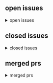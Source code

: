 <h2>open issues</h2>
<details>
<summary>open issues</summary>
<table>
<tr><td><b><a href="md/2025-04-11.46.issue.open.md" title="Teuterekordz.GlenGang.PTK.German.Hiphop&#10;&#10;    magnet:?xt=urn:btih:1611b5b9662a43bb76015600d8a03dd0dfe776da&dn=Teuterekordz.GlenGang.PTK.German.Hiphop&xl=391291187&tr=udp%3A%2F%2F45.9.60.30%3A6969%2Fann&#10;">musik: Teuterekordz, GlenGang, PTK</a></b><br>#46 opened on 2025-04-11 18:10 by milahu</td></tr>
<tr><td><b><a href="md/2025-04-11.45.issue.open.md" title="    magnet:?xt=urn:btih:e8ef30a8275c4a7b2b0e19622c48631cd0d77c36&dn=Mission.Impossible.1996.German.800p.microHD.x264-RAIST&xl=2068672261&tr=udp%3A%2F%2F45.9.60.30%3A6969%2Fannounce&tr=udp%3A%2F%2F142.&#10;">filme: Mission Impossible (1996)</a></b><br>#45 opened on 2025-04-11 17:01 by milahu</td></tr>
<tr><td><b><a href="md/2025-04-11.44.issue.open.md" title="    magnet:?xt=urn:btih:1650cd24f21462d0014d63cbe2fb5f0fd308ac3c&dn=Mr.Inbetween.S01.German.5.1.AC3D.DL.720p.WEB.h264-HDSource&xl=3648875218&tr=udp%3A%2F%2F45.9.60.30%3A6969%2Fannounce&tr=udp%3A%2F%2F&#10;">serie: Mr. Inbetween (2018)</a></b><br>#44 opened on 2025-04-11 11:41 by milahu</td></tr>
<tr><td><b><a href="md/2025-04-01.43.issue.open.md" title="The.Big.Lebowski.1998.German.1040p.microHD.x264-RAIST&#10;&#10;#27&#10;&#10;9khz&#10;&#10;[Image]&#10;&#10;todo pyload&#10;&#10;preview downloading movies&#10;&#10;similar to&#10;https://github.com/distribyted/distribyted&#10;https://github.com/nwaples/rar&#10;">schlechte audioqualität</a></b><br>#43 opened on 2025-04-01 12:43 by milahu &#x1f4ac; 1</td></tr>
<tr><td><b><a href="md/2025-03-31.42.issue.open.md" title="Harry.Potter.Movie.Collection.German.microHD.x264-RAIST&#10;&#10;    magnet:?xt=urn:btih:bb893cc581e0e64219a59079204571a24d195539&dn=Harry.Potter.Movie.Collection.German.microHD.x264-RAIST&xl=22671464022&tr=u&#10;">filme: Harry Potter (2001)</a></b><br>#42 opened on 2025-03-31 14:03 by milahu</td></tr>
<tr><td><b><a href="md/2025-03-30.41.issue.open.md" title="    magnet:?xt=urn:btih:dcbf03953799d35fc686541437e28467aa5d4bf2&dn=Animatrix.2003.German.800p.microHD.x264-RAIST&xl=2062904202&tr=udp%3A%2F%2F45.9.60.30%3A6969%2Fannounce&tr=udp%3A%2F%2F142.132.183.1&#10;">filme: The Matrix (1999)</a></b><br>#41 opened on 2025-03-30 13:36 by milahu</td></tr>
<tr><td><b><a href="md/2025-03-30.40.issue.open.md" title="aka: the brothers grimsby (2016)&#10;&#10;Der.Spion.und.sein.Bruder.2016.German.800p.microHD.x264-RAIST&#10;&#10;    magnet:?xt=urn:btih:4205f0be413637a4ae73f5dd2a44d818f6dc3d9a&dn=Der.Spion.und.sein.Bruder.2016.Germ&#10;">film: Der Spion und sein Bruder (2016)</a></b><br>#40 opened on 2025-03-30 13:35 by milahu</td></tr>
<tr><td><b><a href="md/2025-03-30.39.issue.open.md" title="continue #1&#10;&#10;todo: format magnet links, add to git&#10;&#10;source: byte.to&#10;&#10;    magnet:?xt=urn:btih:7a31429c4ec961642d6a4a36c1d5ab3fb16b1422&dn=12.Monkeys.1995.German.1080p.microHD.x264-RAIST&xl=2440594901&t&#10;">tempseeds 2</a></b><br>#39 opened on 2025-03-30 12:27 by milahu &#x1f4ac; 1</td></tr>
<tr><td><b><a href="md/2025-03-30.38.issue.open.md" title="Orange.is.the.new.Black.Staffel.1.2013.German.microHD.x264-RAIST&#10;&#10;    magnet:?xt=urn:btih:6a6fb191e972805a41f7761ced01f84c550386ce&dn=Orange.is.the.new.Black.Staffel.1.2013.German.microHD.x264-RAIST&x&#10;">serie: Orange is the new Black (2013)</a></b><br>#38 opened on 2025-03-30 11:40 by milahu</td></tr>
<tr><td><b><a href="md/2025-03-30.37.issue.open.md" title="From-Dusk.till.Dawn.Staffel.1.2014.German.microHD.x264-RAIST&#10;&#10;    magnet:?xt=urn:btih:abbe80eed09482dbeb6e4e27ba6452f29c69e8af&dn=From-Dusk.till.Dawn.Staffel.1.2014.German.microHD.x264-RAIST&xl=935882&#10;">serie: From Dusk till Dawn (2014)</a></b><br>#37 opened on 2025-03-30 11:32 by milahu</td></tr>
<tr><td><b><a href="md/2025-03-30.36.issue.open.md" title="Forrest.Gump.1994.German.800p.microHD.x264-RAIST&#10;&#10;    magnet:?xt=urn:btih:2dffc41f24d9f91ac15e97ab68a6e7a3ba6beda7&dn=Forrest.Gump.1994.German.800p.microHD.x264-RAIST&xl=2892147441&tr=udp%3A%2F%2F45.9&#10;">film: Forrest Gump (1994)</a></b><br>#36 opened on 2025-03-30 11:03 by milahu</td></tr>
<tr><td><b><a href="md/2025-03-29.35.issue.open.md" title="Oldboy.2003.German.800p.microHD.x264-RAIST&#10;&#10;    magnet:?xt=urn:btih:1eba6b6155a42ffa752cf54d987c88a0bdcd3ca0&dn=Oldboy.2003.German.800p.microHD.x264-RAIST&xl=2264449049&tr=udp%3A%2F%2F45.9.60.30%3A696&#10;">film: Oldboy (2003)</a></b><br>#35 opened on 2025-03-29 19:58 by milahu</td></tr>
<tr><td><b><a href="md/2025-03-29.34.issue.open.md" title="Findet.Nemo.2003.German.1080p.microHD.x264-RAIST&#10;&#10;    magnet:?xt=urn:btih:d7ef9ba3cc5e197d38d29ca59a5dba2d2e4738d7&dn=Findet.Nemo.2003.German.1080p.microHD.x264-RAIST&xl=1893845733&tr=udp%3A%2F%2F45.9&#10;">film: Findet Nemo (2003)</a></b><br>#34 opened on 2025-03-29 19:21 by milahu</td></tr>
<tr><td><b><a href="md/2025-03-29.33.issue.open.md" title="Parasite.2019.German.800p.microHD.x264-RAIST&#10;&#10;    magnet:?xt=urn:btih:e5e489a48268db16c949f0783171a86bcaee4c4e&dn=Parasite.2019.German.800p.microHD.x264-RAIST&xl=2500745714&tr=udp%3A%2F%2F45.9.60.30%3&#10;">film: Parasite (2019)</a></b><br>#33 opened on 2025-03-29 17:58 by milahu</td></tr>
<tr><td><b><a href="md/2025-03-29.32.issue.open.md" title="Kill.Bill.Vol.1.2003.German.800p.microHD.x264-RAIST&#10;&#10;    magnet:?xt=urn:btih:ee7bfaabc51e92b075b15f0ce41cc5dbd208fc41&dn=Kill.Bill.Vol.1.2003.German.800p.microHD.x264-RAIST&xl=2250172475&tr=udp%3A%2F%&#10;">filme: Kill Bill (2003)</a></b><br>#32 opened on 2025-03-29 17:36 by milahu</td></tr>
<tr><td><b><a href="md/2025-03-29.31.issue.open.md" title="Fear.and.Loathing.in.Las.Vegas.DC.1998.German.800p.microHD.x264-RAIST&#10;&#10;    magnet:?xt=urn:btih:fe62599853a2f09e5b75ddbed5a0e01e38962f46&dn=Fear.and.Loathing.in.Las.Vegas.DC.1998.German.800p.microHD.x2&#10;">film: Fear and Loathing in Las Vegas (1998)</a></b><br>#31 opened on 2025-03-29 15:04 by milahu</td></tr>
<tr><td><b><a href="md/2025-03-29.30.issue.open.md" title="Men.in.Black.Movie.Collection.German.microHD.x264-RAIST&#10;&#10;    magnet:?xt=urn:btih:32fc6203ff84ec8e41191278e9d16b199f135425&dn=Men.in.Black.1997.German.1040p.microHD.x264-RAIST&xl=1827572500&tr=udp%3A%2&#10;">filme: Men In Black (1997)</a></b><br>#30 opened on 2025-03-29 14:55 by milahu</td></tr>
<tr><td><b><a href="md/2025-03-27.29.issue.open.md" title="1 TB -> 2 TB&#10;10 GBP -> 20 GBP pro monat&#10;&#10;https://pontus.feralhosting.com/milahu/Downloads/&#10;&#10;todo&#10;alle torrent file links ändern zu magnet links&#10;&#10;------------------------------------------------------&#10;">neuer server</a></b><br>#29 opened on 2025-03-27 19:22 by milahu</td></tr>
<tr><td><b><a href="md/2025-03-22.28.issue.open.md" title="Scary.Movie.Movie.Collection.German.microHD.x264-RAIST&#10;&#10;    magnet:?xt=urn:btih:f67dd6a9525b731745eaaf019e7147fd54249c13&dn=Scary.Movie.2.2001.German.1080p.microHD.x264-RAIST&xl=1544674127&tr=udp%3A%2&#10;">filme: Scary Movie (2000)</a></b><br>#28 opened on 2025-03-22 06:05 by milahu</td></tr>
<tr><td><b><a href="md/2025-03-21.27.issue.open.md" title="The.Big.Lebowski.1998.German.1040p.microHD.x264-RAIST&#10;&#10;schlechte audioqualität: 9 khz cutoff&#10;&#10;    magnet:?xt=urn:btih:046eed31a6936d14c447f310e8c846fc30c48ff2&dn=The.Big.Lebowski.1998.German.1040p.mi&#10;">film: The Big Lebowski (1998)</a></b><br>#27 opened on 2025-03-21 19:45 by milahu</td></tr>
<tr><td><b><a href="md/2025-03-21.26.issue.open.md" title="39.90.2007.German.800p.microHD.x264-RAIST&#10;&#10;aka: 99 Francs&#10;&#10;    magnet:?xt=urn:btih:37752dec010e85b1ae9622ef57acec4951e0048a&dn=39.90.2007.German.800p.microHD.x264-RAIST&xl=1964058153&tr=udp%3A%2F%2F45&#10;">film: 39,90 (2007)</a></b><br>#26 opened on 2025-03-21 08:58 by milahu</td></tr>
<tr><td><b><a href="md/2025-03-21.25.issue.open.md" title="Sound.of.Freedom.2023.German.800p.microHD.x264-RAIST&#10;&#10;    magnet:?xt=urn:btih:6dd735998588504ee0b12566e642b7f7d112b74e&dn=Sound.of.Freedom.2023.German.800p.microHD.x264-RAIST&xl=2763637979&tr=udp%3A%2&#10;">film: Sound of Freedom (2023)</a></b><br>#25 opened on 2025-03-21 08:56 by milahu</td></tr>
<tr><td><b><a href="md/2025-03-21.24.issue.open.md" title="Ukvali - Rap bis aufs Blut (2018)&#10;&#10;    magnet:?xt=urn:btih:f9b42b730de8a9fff5ee13ead03eb176b5b4b4db&dn=Ukvali-Rap.bis.aufs.Blut-2018&xl=173281673&tr=udp%3A%2F%2F45.9.60.30%3A6969%2Fannounce&tr=udp%3A%&#10;">musik: Ukvali</a></b><br>#24 opened on 2025-03-21 08:53 by milahu</td></tr>
<tr><td><b><a href="md/2025-03-21.23.issue.open.md" title="Athena.2022.German.800p.microHD.x264-RAIST&#10;&#10;    magnet:?xt=urn:btih:20c8deea5b7e7b1300d174eb9834a368a5c06bcc&dn=Athena.2022.German.800p.microHD.x264-RAIST&xl=1833726684&tr=udp%3A%2F%2F45.9.60.30%3A696&#10;">film: Athena (2022)</a></b><br>#23 opened on 2025-03-21 08:51 by milahu</td></tr>
<tr><td><b><a href="md/2025-03-21.22.issue.open.md" title="    magnet:?xt=urn:btih:c9cb37ef96e625a18c07f9a4414d7fa3ffc78f52&dn=Beavis.and.Butt-Head.German.DVDRip.x264-iND&xl=3914430276&tr=udp%3A%2F%2F45.9.60.30%3A6969%2Fannounce&tr=udp%3A%2F%2F142.132.183.104&#10;">serie: Beavis and Butt-Head (1993)</a></b><br>#22 opened on 2025-03-21 08:48 by milahu</td></tr>
<tr><td><b><a href="md/2025-03-20.21.issue.open.md" title="Irreversible.2002.STRAIGHT.CUT.German.DTS.DL.1080p.BluRay.x264-VECTOR&#10;&#10;    magnet:?xt=urn:btih:e7ee2c97bcaca0a7713360f96790e3f2ee74a96d&dn=Irreversible.2002.STRAIGHT.CUT.German.DTS.DL.1080p.BluRay.x26&#10;">film: Irreversible (2002)</a></b><br>#21 opened on 2025-03-20 18:07 by milahu</td></tr>
<tr><td><b><a href="md/2025-03-20.20.issue.open.md" title="    magnet:?xt=urn:btih:61d6cf3dfe12d46f3a8669b603a310dfcd726f6f&dn=Mike.Judges.Beavis.and.Butt-Head.S01.German.DL.720p.WEB.x264-WvF&xl=5996050324&tr=udp%3A%2F%2F45.9.60.30%3A6969%2Fannounce&tr=udp%3A&#10;">serie: Mike Judge's Beavis and Butt-Head (2022)</a></b><br>#20 opened on 2025-03-20 16:54 by milahu</td></tr>
<tr><td><b><a href="md/2025-03-20.19.issue.open.md" title="    magnet:?xt=urn:btih:35e4527e85ef57be1c5f6259fab627a8062808cc&dn=American.Dad.S01.GERMAN.DL.FS.720p.WEB.H264-TSCC&xl=4128309857&tr=udp%3A%2F%2F45.9.60.30%3A6969%2Fannounce&tr=udp%3A%2F%2F142.132.18&#10;">serie: American Dad (2005)</a></b><br>#19 opened on 2025-03-20 16:19 by milahu</td></tr>
<tr><td><b><a href="md/2025-03-20.18.issue.open.md" title="    magnet:?xt=urn:btih:c6317c020e84406d93f546ab6cb5658270120e28&dn=Futurama.S00.GERMAN.AC3D.720p.WebDL.x264-w00t&xl=2050011145&tr=udp%3A%2F%2F45.9.60.30%3A6969%2Fannounce&tr=udp%3A%2F%2F142.132.183.1&#10;">serie: Futurama (1999)</a></b><br>#18 opened on 2025-03-20 09:35 by milahu</td></tr>
<tr><td><b><a href="md/2025-03-18.17.issue.open.md" title="temp seeds&#10;&#10;South.Park.S26.GERMAN.DL.720p.WEB.h264-SAUERKRAUT&#10;&#10;    magnet:?xt=urn:btih:4b8195c0f42be7f5ea594e36eda9bd488b9b968e&dn=South.Park.S26.GERMAN.DL.720p.WEB.h264-SAUERKRAUT&xl=2273368653&tr=ud&#10;">serie: South Park (1997)</a></b><br>#17 opened on 2025-03-18 06:18 by milahu</td></tr>
<tr><td><b><a href="md/2025-03-18.16.issue.open.md" title="https://www.imdb.com/de/title/tt28093628&#10;&#10;via: serienfans.org&#10;&#10;Common.Side.Effects.S01.GERMAN.DL.720P.WEB.H264-WAYNE&#10;&#10;temp seed&#10;&#10;    magnet:?xt=urn:btih:d02e871abf5adc939b6f2fd8703bc11a44603c10&dn=Com&#10;">serie: Common Side Effects (2025)</a></b><br>#16 opened on 2025-03-18 05:57 by milahu &#x1f4ac; 1</td></tr>
<tr><td><b><a href="md/2025-03-17.15.issue.open.md" title="Dopesick.S01.GERMAN.AAC.1080p.WEB.x265-w00t&#10;&#10;    magnet:?xt=urn:btih:9201e56eb614b59ccee34092af77bbc327528165&dn=Dopesick.S01.GERMAN.AAC.1080p.WEB.x265-w00t&xl=3822668277&tr=udp%3A%2F%2F45.9.60.30%3A6&#10;">serie: Dopesick (2021)</a></b><br>#15 opened on 2025-03-17 19:28 by milahu</td></tr>
<tr><td><b><a href="md/2025-03-17.14.issue.open.md" title="https://de.wikipedia.org/wiki/Squid_Game&#10;&#10;Squid.Game.Staffel.1.2021.German.microHD.x264-RAIST&#10;&#10;temp seed&#10;todo: tonspur release&#10;&#10;    magnet:?xt=urn:btih:65f02a5b35d3041bce98b1b93c86bb09f04abc72&dn=Squi&#10;">serie: Squid Game (2021)</a></b><br>#14 opened on 2025-03-17 14:56 by milahu</td></tr>
<tr><td><b><a href="md/2025-03-17.13.issue.open.md" title="Natural.Born.Killers.DC.1994.German.1080p.microHD.x264-RAIST&#10;&#10;2.4gb&#10;&#10;source:&#10;https://byte.to/category/MicroHD/Natural-Born-Killers-DC-1994-German-1080p-AC3-microHD-x264-RAIST-1218021.html&#10;&#10;    magnet:&#10;">film: Natural Born Killers (1994)</a></b><br>#13 opened on 2025-03-17 10:54 by milahu</td></tr>
<tr><td><b><a href="md/2025-03-16.12.issue.open.md" title="leider auch nur ein one hit wonder...&#10;Beatfabrik - Keine Liebe&#10;&#10;https://www.discogs.com/de/artist/284952-Beatfabrik&#10;&#10;torrents&#10;&#10;source: byte.to&#10;&#10;    magnet:?xt=urn:btih:4301a256d5e71547dab3d3a8562bb858&#10;">musik: Beatfabrik</a></b><br>#12 opened on 2025-03-16 06:39 by milahu</td></tr>
<tr><td><b><a href="md/2025-03-13.11.issue.open.md" title="ich bin im knast weil ich mein buch verteilt hab&#10;&#10;Knast für Buchverteiler&#10;&#10;------------------------------------------------------------------------&#10;&#10;[Export of Github issue for milahu/deutschetorrent&#10;">pause seit 2024-12-09</a></b><br>#11 opened on 2025-03-13 18:30 by milahu</td></tr>
<tr><td><b><a href="md/2025-02-28.9.issue.open.md" title="Beatfabrik - Keine Liebe&#10;&#10;tags: prinz pi, deutschrap&#10;&#10;milahu commented at 2025-03-05 19:02:&#10;&#10;source: byte.to&#10;&#10;https://erebus.feralhosting.com/milahu/Downloads/Beatfabrik.Blackbook.Vol.3.2003.German.Hi&#10;">musik, Beatfabrik</a></b><br>#9 opened on 2025-02-28 18:48 by milahu450 &#x1f4ac; 1</td></tr>
<tr><td><b><a href="md/2025-02-28.8.issue.open.md" title="https://de.wikipedia.org/wiki/Klaus_Kinski&#10;&#10;------------------------------------------------------------------------&#10;&#10;[Export of Github issue for milahu/deutschetorrents.]&#10;">Klaus Kinski</a></b><br>#8 opened on 2025-02-28 11:21 by milahu450</td></tr>
<tr><td><b><a href="md/2025-02-27.7.issue.open.md" title="https://de.wikipedia.org/wiki/Team_Wallraff_%E2%80%93_Reporter_undercover&#10;&#10;https://myboerse.bz/threads/team-wallraff-reporter-undercover-undercover-bei-amazon-german-doku-720p-webhd-podcast-sushi.1551&#10;">serie, Team Wallraff – Reporter undercover</a></b><br>#7 opened on 2025-02-27 10:01 by milahu450</td></tr>
<tr><td><b><a href="md/2025-02-25.6.issue.open.md" title="https://solidtorrents.to/search?q=Das+Weisse+Rauschen+2001&#10;&#10;via https://de.wikipedia.org/wiki/Substanzinduzierte_Psychose&#10;&#10;https://youtube.com/watch?v=o54QGAuWPe0&#10;&#10;https://myboerse.bz/threads/das-weis&#10;">film, Das weiße Rauschen, 2001</a></b><br>#6 opened on 2025-02-25 17:14 by milahu450 &#x1f4ac; 1</td></tr>
<tr><td><b><a href="md/2025-02-24.5.issue.open.md" title="seit 9.12.2024 bin ich im knast&#10;weil ich mein buch verteilt hab...&#10;&#10;automatisierung (#4) ist noch nicht implementiert&#10;also upload-anfragen (wunschliste)&#10;kann ich aktuell nicht bearbeiten&#10;&#10;------------&#10;">pause seit 9.12.2024</a></b><br>#5 opened on 2025-02-24 14:05 by milahu450</td></tr>
<tr><td><b><a href="md/2025-02-24.4.issue.open.md" title="der ganze upload-prozess ist so stupide&#10;dass man ihn voll automatisieren kann&#10;&#10;das limit ist dann der speicherplatz&#10;meiner seedbox bei feralhosting.com:&#10;1TB / 200MB pro audiotrack&#10;= 5000 audiotracks p&#10;">uploads automatisieren</a></b><br>#4 opened on 2025-02-24 14:04 by milahu450</td></tr>
<tr><td><b><a href="md/2025-02-22.3.issue.open.md" title="Hello,&#10;&#10;Thanks a lot for this repos, I think what you're doing do more for the German language than you think.&#10;&#10;My children are French-German bilinguals in France and streamkiste (now down) was a poss&#10;">film, all disneys, 1937-2025</a></b><br>#3 opened on 2025-02-22 13:40 by Estebastien &#x1f4ac; 7</td></tr>
<tr><td><b><a href="md/2024-09-06.1.issue.open.md" title="diese releases sind noch nicht fertig, weil ich hab zu wenig zeit ...&#10;aber der content ist wichtig genug, dass ich ihn vorübergehend seede = temporary seeds&#10;&#10;    magnet:?xt=urn:btih:4a38208adb5f2825f&#10;">tempseeds</a></b><br>#1 opened on 2024-09-06 18:03 by milahu &#x1f4ac; 2</td></tr>
</table>
</details>
<h2>closed issues</h2>
<details>
<summary>closed issues</summary>
<table>
<tr><td><b><a href="md/2025-03-07.10.issue.closed.md" title="    magnet:?xt=urn:btih:0835aa45ab110d0e41c620038721e3cfd944f492&dn=Robin.Hood.Men.In.Tights.1993.German.Audiotrack.16khz&tr=udp%3a%2f%2f45.9.60.30%3a6969%2fannounce&tr=udp%3a%2f%2f142.132.183.104%3a6&#10;">Robin.Hood.Men.In.Tights.1993.German.Audiotrack.16khz</a></b><br>#10 opened on 2025-03-07 19:35 by milahu</td></tr>
<tr><td><b><a href="md/2025-01-28.2.issue.closed.md" title="Hi, ich suche den Film &quot;Last Exit Reno&quot; von (1996) in 1080p.&#10;&#10;vielen lieben Dank im Voraus 😄&#10;&#10;milahu commented at 2025-03-03 20:52:&#10;&#10;schreib mir&#10;milahu@gmail.com&#10;&#10;----------------------------------&#10;">Film, Last Exit Reno, 1996, 1080p x264</a></b><br>#2 opened on 2025-01-28 12:55 by geextahslex &#x1f4ac; 1</td></tr>
</table>
</details>
<h2>merged prs</h2>
<details>
<summary>merged prs</summary>
<table>
</table>
</details>

